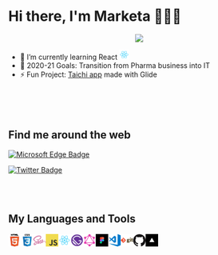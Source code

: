 # Hi there, I'm Marketa 👋👩‍💻

<img align="right" width="250px" src="https://www.marketastankova.com/docs/img/undraw_web_development.svg">

<br />

- 🌱 I’m currently learning React <img alt="React" width="20px" src="https://raw.githubusercontent.com/github/explore/80688e429a7d4ef2fca1e82350fe8e3517d3494d/topics/react/react.png" />
- 🥅 2020-21 Goals: Transition from Pharma business into IT
- ⚡ Fun Project: [Taichi app](https://taichi-praha.glideapp.io/) made with Glide 

<br />
<br />
<br />

## Find me around the web

[![Microsoft Edge Badge](https://img.shields.io/badge/-Marketa%20Stankova-orange?labelColor=ff552a?style=flat-square&logo=microsoft-edge&link=https://marketastankova.com)](https://marketastankova.com)

[![Twitter Badge](https://img.shields.io/badge/-@StankovaMarketa-blue?labelColor=ff552a?style=flat-square&logo=twitter&logoColor=white&link=https://twitter.com/StankovaMarketa)](https://twitter.com/StankovaMarketa)

<br />
<br />

## My Languages and Tools

<img align="left" alt="HTML5" width="25px" src="https://raw.githubusercontent.com/github/explore/80688e429a7d4ef2fca1e82350fe8e3517d3494d/topics/html/html.png" />

<img align="left" alt="CSS3" width="25px" src="https://raw.githubusercontent.com/github/explore/80688e429a7d4ef2fca1e82350fe8e3517d3494d/topics/css/css.png" />

<img align="left" alt="Sass" width="25px" src="https://raw.githubusercontent.com/github/explore/80688e429a7d4ef2fca1e82350fe8e3517d3494d/topics/sass/sass.png" />

<img align="left" alt="JavaScript" width="25px" src="https://raw.githubusercontent.com/github/explore/80688e429a7d4ef2fca1e82350fe8e3517d3494d/topics/javascript/javascript.png" />

<img align="left" alt="React" width="25px" src="https://raw.githubusercontent.com/github/explore/80688e429a7d4ef2fca1e82350fe8e3517d3494d/topics/react/react.png" />

<img align="left" alt="Gatsby" width="25px" src="https://raw.githubusercontent.com/github/explore/e94815998e4e0713912fed477a1f346ec04c3da2/topics/gatsby/gatsby.png" />

<img align="left" alt="GraphQL" width="25px" src="https://raw.githubusercontent.com/github/explore/80688e429a7d4ef2fca1e82350fe8e3517d3494d/topics/graphql/graphql.png" />

<img align="left" alt="Figma" width="25px" src="https://raw.githubusercontent.com/github/explore/05d0f0dfceafd861bdf2b53559399dae7b2e2d8b/topics/figma/figma.png">

<img align="left" alt="Visual Studio Code" width="25px" src="https://raw.githubusercontent.com/github/explore/80688e429a7d4ef2fca1e82350fe8e3517d3494d/topics/visual-studio-code/visual-studio-code.png" />

<img align="left" alt="Git" width="25px" src="https://raw.githubusercontent.com/github/explore/80688e429a7d4ef2fca1e82350fe8e3517d3494d/topics/git/git.png" />

<img align="left" alt="GitHub" width="25px" src="https://raw.githubusercontent.com/github/explore/78df643247d429f6cc873026c0622819ad797942/topics/github/github.png" />

<img align="left" alt="Vercel" width="25px" src="https://raw.githubusercontent.com/github/explore/3c66f1237835e0b877190fbea528d0ebece7bccf/topics/vercel/vercel.png
">
